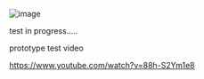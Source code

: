 ![image](https://github.com/v6cl/MyDIYthings/assets/16078263/33651322-8f13-4377-a151-d387a45d5a53)

test in progress.....

prototype test video

<https://www.youtube.com/watch?v=88h-S2Ym1e8>
